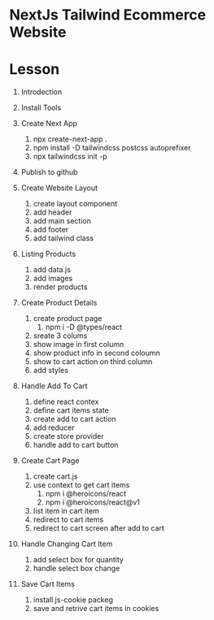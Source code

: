 # NextJs Tailwind Ecommerce Website

# Lesson

1. Introdection
2. Install Tools
3. Create Next App

   1. npx create-next-app .
   2. npm install -D tailwindcss postcss autoprefixer
   3. npx tailwindcss init -p

4. Publish to github
5. Create Website Layout
   1. create layout component
   2. add header
   3. add main section
   4. add footer
   5. add tailwind class
6. Listing Products
   1. add data.js
   2. add images
   3. render products
7. Create Product Details

   1. create product page
      1. npm i -D @types/react
   2. sreate 3 colums
   3. show image in first column
   4. show product info in second coloumn
   5. show to cart action on third column
   6. add styles

8. Handle Add To Cart

   1. define react contex
   2. define cart items state
   3. create add to cart action
   4. add reducer
   5. create store provider
   6. handle add to cart button

9. Create Cart Page

   1. create cart.js
   2. use context to get cart items
      1. npm i @heroicons/react
      2. npm i @heroicons/react@v1
   3. list item in cart item
   4. redirect to cart items
   5. redirect to cart screen after add to cart

10. Handle Changing Cart Item

    1. add select box for quantity
    2. handle select box change

11. Save Cart Items

    1. install js-cookie packeg
    2. save and retrive cart items in cookies
